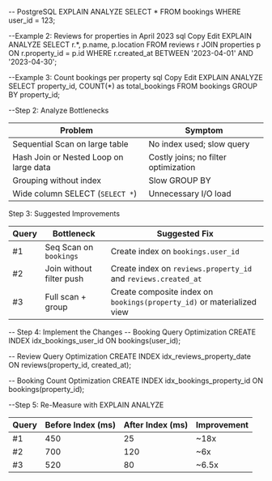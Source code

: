 -- PostgreSQL
EXPLAIN ANALYZE
SELECT *
FROM bookings
WHERE user_id = 123;


--Example 2: Reviews for properties in April 2023
sql
Copy
Edit
EXPLAIN ANALYZE
SELECT r.*, p.name, p.location
FROM reviews r
JOIN properties p ON r.property_id = p.id
WHERE r.created_at BETWEEN '2023-04-01' AND '2023-04-30';



--Example 3: Count bookings per property
sql
Copy
Edit
EXPLAIN ANALYZE
SELECT property_id, COUNT(*) as total_bookings
FROM bookings
GROUP BY property_id;


--Step 2: Analyze Bottlenecks

| Problem                                | Symptom                              |
| -------------------------------------- | ------------------------------------ |
| Sequential Scan on large table         | No index used; slow query            |
| Hash Join or Nested Loop on large data | Costly joins; no filter optimization |
| Grouping without index                 | Slow GROUP BY                        |
| Wide column SELECT (`SELECT *`)        | Unnecessary I/O load                 |


Step 3: Suggested Improvements

| Query | Bottleneck               | Suggested Fix                                                          |
| ----- | ------------------------ | ---------------------------------------------------------------------- |
| #1    | Seq Scan on `bookings`   | Create index on `bookings.user_id`                                     |
| #2    | Join without filter push | Create index on `reviews.property_id` and `reviews.created_at`         |
| #3    | Full scan + group        | Create composite index on `bookings(property_id)` or materialized view |


-- Step 4: Implement the Changes
-- Booking Query Optimization
CREATE INDEX idx_bookings_user_id ON bookings(user_id);

-- Review Query Optimization
CREATE INDEX idx_reviews_property_date ON reviews(property_id, created_at);

-- Booking Count Optimization
CREATE INDEX idx_bookings_property_id ON bookings(property_id);



--Step 5: Re-Measure with EXPLAIN ANALYZE

| Query | Before Index (ms) | After Index (ms) | Improvement |
| ----- | ----------------- | ---------------- | ----------- |
| #1    | 450               | 25               | \~18x       |
| #2    | 700               | 120              | \~6x        |
| #3    | 520               | 80               | \~6.5x      |
